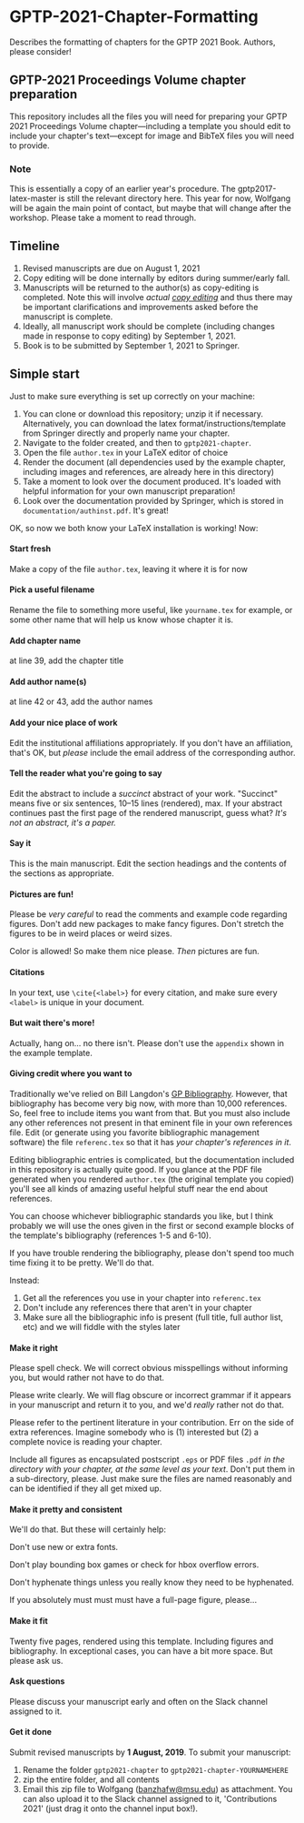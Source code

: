 # GPTP-2021-Chapter-Formatting
Describes the formatting of chapters for the GPTP 2021 Book. Authors, please consider!

## GPTP-2021 Proceedings Volume chapter preparation

This repository includes all the files you will need for preparing your GPTP 2021 Proceedings Volume chapter—including a template you should edit to include your chapter's text—except for image and BibTeX files you will need to provide.

### Note

This is essentially a copy of an earlier year's procedure. The gptp2017-latex-master is still the relevant directory here. This year for now, Wolfgang will be again the main point of contact, but maybe that will change after the workshop. Please take a moment to read through.

## Timeline

1. Revised manuscripts are due on August 1, 2021
2. Copy editing will be done internally by editors during summer/early fall.
3. Manuscripts will be returned to the author(s) as copy-editing is completed. Note this will involve _actual [copy editing](https://en.wikipedia.org/wiki/Copy_editing)_ and thus there may be important clarifications and improvements asked before the manuscript is complete.
4. Ideally, all manuscript work should be complete (including changes made in response to copy editing) by September 1, 2021.
5. Book is to be submitted by September 1, 2021 to Springer. 

## Simple start

Just to make sure everything is set up correctly on your machine:

1. You can clone or download this repository; unzip it if necessary. Alternatively, you can download the latex format/instructions/template from Springer directly and properly name your chapter. 
2. Navigate to the folder created, and then to `gptp2021-chapter`. 
3. Open the file `author.tex` in your LaTeX editor of choice
4. Render the document (all dependencies used by the example chapter, including images and references, are already here in this directory)
5. Take a moment to look over the document produced. It's loaded with helpful information for your own manuscript preparation!
6. Look over the documentation provided by Springer, which is stored in `documentation/authinst.pdf`. It's great!

OK, so now we both know your LaTeX installation is working! Now:

#### Start fresh

Make a copy of the file `author.tex`, leaving it where it is for now

#### Pick a useful filename

Rename the file to something more useful, like `yourname.tex` for example, or some other name that will help us know whose chapter it is.

#### Add chapter name

at line 39, add the chapter title

#### Add author name(s)

at line 42 or 43, add the author names

#### Add your nice place of work

Edit the institutional affiliations appropriately. If you don't have an affiliation, that's OK, but _please_ include the email address of the corresponding author.

#### Tell the reader what you're going to say

Edit the abstract to include a _succinct_ abstract of your work. "Succinct" means five or six sentences, 10–15 lines (rendered), max. If your abstract continues past the first page of the rendered manuscript, guess what? _It's not an abstract, it's a paper._

#### Say it

This is the main manuscript. Edit the section headings and the contents of the sections as appropriate.


#### Pictures are fun!

Please be _very careful_ to read the comments and example code regarding figures. Don't add new packages to make fancy figures. Don't stretch the figures to be in weird places or weird sizes. 

Color is allowed! So make them nice please. _Then_ pictures are fun.

#### Citations

In your text, use `\cite{<label>}` for every citation, and make sure every `<label>` is unique in your document.

#### But wait there's more!

Actually, hang on... no there isn't. Please don't use the `appendix` shown in the example template.

#### Giving credit where you want to

Traditionally we've relied on Bill Langdon's [GP Bibliography](http://www.cs.bham.ac.uk/~wbl/biblio/). 
However, that bibliography has become very big now, with more than 10,000 references. So, feel free to include items you want from that. But you must also include any other references not present in that eminent file in your own references file. Edit (or generate using you favorite bibliographic management software) the file `referenc.tex` so that it has _your chapter's references in it_.

Editing bibliographic entries is complicated, but the documentation included in this repository is actually quite good. If you glance at the PDF file generated when you rendered `author.tex` (the original template you copied) you'll see all kinds of amazing useful helpful stuff near the end about references.

You can choose whichever bibliographic standards you like, but I think probably we will use the ones given in the first or second example blocks of the template's bibliography (references 1-5 and 6-10).

If you have trouble rendering the bibliography, please don't spend too much time fixing it to be pretty. We'll do that. 

Instead:

1. Get all the references you use in your chapter into `referenc.tex`
2. Don't include any references there that aren't in your chapter
3. Make sure all the bibliographic info is present (full title, full author list, etc) and we will fiddle with the styles later

#### Make it right

Please spell check. We will correct obvious misspellings without informing you, but would rather not have to do that.

Please write clearly. We will flag obscure or incorrect grammar if it appears in your manuscript and return it to you, and we'd _really_ rather not do that.

Please refer to the pertinent literature in your contribution. Err on the side of extra references. Imagine somebody who is (1) interested but (2) a complete novice is reading your chapter.

Include all figures as encapsulated postscript `.eps` or PDF files `.pdf` _in the directory with your chapter, at the same level as your text_. Don't put them in a sub-directory, please. Just make sure the files are named reasonably and can be identified if they all get mixed up.

#### Make it pretty and consistent

We'll do that. But these will certainly help:

Don't use new or extra fonts.

Don't play bounding box games or check for hbox overflow errors.

Don't hyphenate things unless you really know they need to be hyphenated.

If you absolutely must must must have a full-page figure, please...

#### Make it fit

Twenty five pages, rendered using this template. Including figures and bibliography. In exceptional cases,
you can have a bit more space. But please ask us.

#### Ask questions

Please discuss your manuscript early and often on the Slack channel assigned to it.

#### Get it done

Submit revised manuscripts by **1 August, 2019**. To submit your manuscript:

1. Rename the folder `gptp2021-chapter` to `gptp2021-chapter-YOURNAMEHERE`
2. zip the entire folder, and all contents
3. Email this zip file to Wolfgang (banzhafw@msu.edu) as attachment. You can also upload it to the Slack channel assigned to it, 'Contributions 2021' (just drag it onto the channel input box!). 

